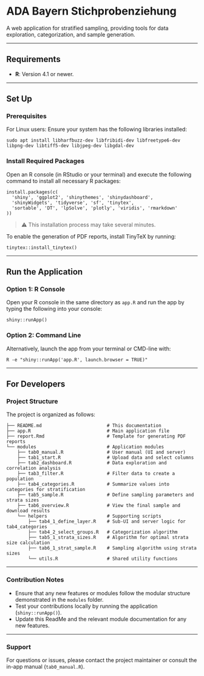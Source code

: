# ADA Bayern Stichprobenziehung

A web application for stratified sampling, providing tools for data exploration, categorization, and sample generation.

---

## Requirements

- **R**: Version 4.1 or newer.

---

## Set Up

### Prerequisites

For Linux users: Ensure your system has the following libraries installed:  
```{bash}
sudo apt install libharfbuzz-dev libfribidi-dev libfreetype6-dev libpng-dev libtiff5-dev libjpeg-dev libgdal-dev
```

### Install Required Packages

Open an R console (in RStudio or your terminal) and execute the following command to install all necessary R packages:

```{R}
install.packages(c(
  'shiny', 'ggplot2', 'shinythemes', 'shinydashboard', 
  'shinyWidgets', 'tidyverse', 'sf', 'tinytex', 
  'sortable', 'DT', 'lpSolve', 'plotly', 'viridis', 'rmarkdown'
))
```

> ⚠️ This installation process may take several minutes.

To enable the generation of PDF reports, install TinyTeX by running:

```{R}
tinytex::install_tinytex()
```

---

## Run the Application

### Option 1: R Console

Open your R console in the same directory as `app.R` and run the app by typing the following into your console:

```{R}
shiny::runApp()
```

### Option 2: Command Line

Alternatively, launch the app from your terminal or CMD-line with:

```{bash}
R -e "shiny::runApp('app.R', launch.browser = TRUE)"
```

---

## For Developers

### Project Structure

The project is organized as follows:

```
├── README.md                        # This documentation
├── app.R                            # Main application file
├── report.Rmd                       # Template for generating PDF reports
└── modules                          # Application modules
    ├── tab0_manual.R                # User manual (UI and server)
    ├── tab1_start.R                 # Upload data and select columns
    ├── tab2_dashboard.R             # Data exploration and correlation analysis
    ├── tab3_filter.R                # Filter data to create a population
    ├── tab4_categories.R            # Summarize values into categories for stratification
    ├── tab5_sample.R                # Define sampling parameters and strata sizes
    ├── tab6_overview.R              # View the final sample and download results
    └── helpers                      # Supporting scripts
        ├── tab4_1_define_layer.R    # Sub-UI and server logic for tab4_categories
        ├── tab4_2_select_groups.R   # Categorization algorithm
        ├── tab5_1_strata_sizes.R    # Algorithm for optimal strata size calculation
        ├── tab6_1_strat_sample.R    # Sampling algorithm using strata sizes
        └── utils.R                  # Shared utility functions
```

---

### Contribution Notes

- Ensure that any new features or modules follow the modular structure demonstrated in the `modules` folder.
- Test your contributions locally by running the application (`shiny::runApp()`).
- Update this ReadMe and the relevant module documentation for any new features.

---

### Support

For questions or issues, please contact the project maintainer or consult the in-app manual (`tab0_manual.R`).

